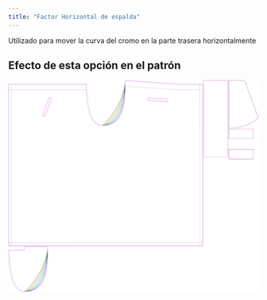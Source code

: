 ```yaml
---
title: "Factor Horizontal de espalda"
---
```


Utilizado para mover la curva del cromo en la parte trasera horizontalmente

## Efecto de esta opción en el patrón

![Esta imagen muestra el efecto de esta opción superponiendo varias variantes que tienen un valor diferente para esta opción](waralee_crotchfactorbackhor_sample.svg "Efecto de esta opción en el patrón")
